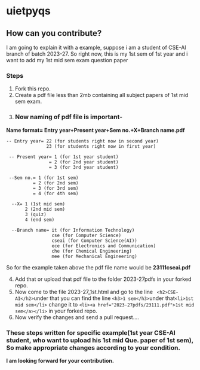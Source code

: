 # uietpyqs
## How can you contribute?

I am going to explain it with a example, suppose i am a student of CSE-AI branch of batch 2023-27.
So right now, this is my 1st sem of 1st year and i want to add my 1st mid sem exam question paper

### Steps
1. Fork this repo.
2. Create a pdf file less than 2mb containing all subject papers of 1st mid sem exam.
3. ### Now naming  of pdf file is important-

**Name format= Entry year+Present year+Sem no.+X+Branch name.pdf**

    -- Entry year= 22 (for students right now in second year)
                   23 (for students right now in first year)

     -- Present year= 1 (for 1st year student)
                    = 2 (for 2nd year student)
                    = 3 (for 3rd year student)

     --Sem no.= 1 (for 1st sem)
              = 2 (for 2nd sem)
              = 3 (for 3rd sem)
              = 4 (for 4th sem)

      --X= 1 (1st mid sem)
           2 (2nd mid sem)
           3 (quiz)
           4 (end sem)

      --Branch name= it (for Information Technology)
                     cse (for Computer Science)
                     cseai (for Computer Science(AI))
                     ece (for Electronics and Communication)
                     che (for Chemical Engineering)
                     mee (for Mechanical Engineering)
So for the example taken above the pdf file name would be **23111cseai.pdf**

4. Add that or upload that pdf file to the folder 2023-27pdfs in your forked repo.
5. Now come to the file 2023-27_1st.html and go to the line ` <h2>CSE-AI</h2>`under that you can find the line
   `<h3>1 sem</h3>`under that`<li>1st mid sem</li>`
   change it to
`<li><a href="2023-27pdfs/23111.pdf">1st mid sem</a></li>` in your forked repo.
7. Now verify the changes and send a pull request....

### These steps written for specific example(1st year CSE-AI student, who want to upload his 1st mid Que. paper of 1st sem), So make appropriate changes according to your condition.

**I am looking forward for your contribution.**

